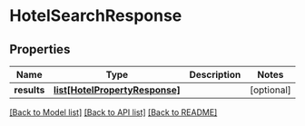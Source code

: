# HotelSearchResponse

## Properties
Name | Type | Description | Notes
------------ | ------------- | ------------- | -------------
**results** | [**list[HotelPropertyResponse]**](HotelPropertyResponse.md) |  | [optional] 

[[Back to Model list]](../README.md#documentation-for-models) [[Back to API list]](../README.md#documentation-for-api-endpoints) [[Back to README]](../README.md)


